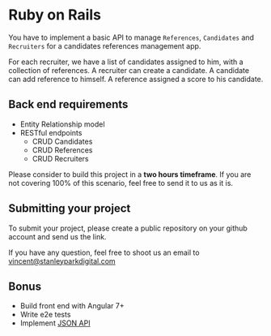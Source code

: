 # Ruby on Rails

You have to implement a basic API to manage `References`, `Candidates` and `Recruiters` for a candidates references management app.

For each recruiter, we have a list of candidates assigned to him, with a collection of references. A recruiter can create a candidate. A candidate can add reference to himself.
A reference assigned a score to his candidate.

## Back end requirements

- Entity Relationship model
- RESTful endpoints
  - CRUD Candidates
  - CRUD References
  - CRUD Recruiters

Please consider to build this project in a **two hours timeframe**. If you are not covering 100% of this scenario, feel free to send it to us as it is.

## Submitting your project

To submit your project, please create a public repository on your github account and send us the link.

If you have any question, feel free to shoot us an email to [vincent@stanleyparkdigital.com](mailto:vincent@stanleyparkdigital.com)

## Bonus

- Build front end with Angular 7+
- Write e2e tests
- Implement [JSON API](http://jsonapi.org/)
